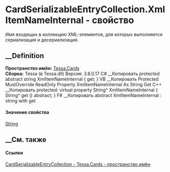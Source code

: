 # CardSerializableEntryCollection<T>.XmlItemNameInternal - свойство
Имя входящих в коллекцию XML-элементов, для которых выполняется сериализация и
десериализация.
##  __Definition
 **Пространство имён:** [Tessa.Cards](N_Tessa_Cards.htm)  
 **Сборка:** Tessa (в Tessa.dll) Версия: 3.6.0.17
C# __Копировать
     protected abstract string XmlItemNameInternal { get; }
VB __Копировать
     Protected MustOverride ReadOnly Property XmlItemNameInternal As String
    	Get
C++ __Копировать
     protected:
    virtual property String^ XmlItemNameInternal {
    	String^ get () abstract;
    }
F# __Копировать
     abstract XmlItemNameInternal : string with get
#### Значение свойства
[String](https://learn.microsoft.com/dotnet/api/system.string)
##  __См. также
#### Ссылки
[CardSerializableEntryCollection<T> \-
](T_Tessa_Cards_CardSerializableEntryCollection_1.htm)
[Tessa.Cards - пространство имён](N_Tessa_Cards.htm)
